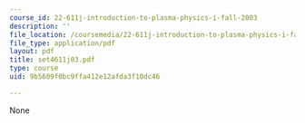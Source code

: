 ```yaml
---
course_id: 22-611j-introduction-to-plasma-physics-i-fall-2003
description: ''
file_location: /coursemedia/22-611j-introduction-to-plasma-physics-i-fall-2003/9b5609f0bc9ffa412e12afda3f10dc46_set4611j03.pdf
file_type: application/pdf
layout: pdf
title: set4611j03.pdf
type: course
uid: 9b5609f0bc9ffa412e12afda3f10dc46

---
```

None